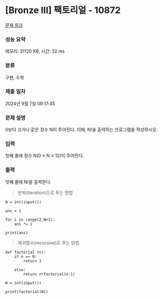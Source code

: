 # [Bronze III] 팩토리얼 - 10872 

[문제 링크](https://www.acmicpc.net/problem/10872) 

### 성능 요약

메모리: 31120 KB, 시간: 32 ms

### 분류

구현, 수학

### 제출 일자

2024년 9월 7일 09:17:45

### 문제 설명

<p>0보다 크거나 같은 정수 N이 주어진다. 이때, N!을 출력하는 프로그램을 작성하시오.</p>

### 입력 

 <p>첫째 줄에 정수 N(0 ≤ N ≤ 12)이 주어진다.</p>

### 출력 

 <p>첫째 줄에 N!을 출력한다.</p>

> 반복(iteration)으로 푸는 방법
```
N = int(input())

ans = 1

for i in range(2,N+1):
    ans *= i

print(ans)
```

> 재귀함수(recursive)로 푸는 방법

```
def factorial (n):
    if n == 0:
        return 1
    
    else:
        return n*factorial(n-1)
    
N = int(input())

print(factorial(N))
```
